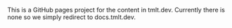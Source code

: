 This is a GitHub pages project for the content in tmlt.dev. Currently there is none so we simply redirect to docs.tmlt.dev.
